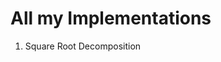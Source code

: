 <head>
  <h1>All my Implementations</h1>
</head>

<body>
  <ol>
    <li>Square Root Decomposition</li><a href="https://codeforces.com/blog/entry/54133"></a>
  </ol>
</body>
